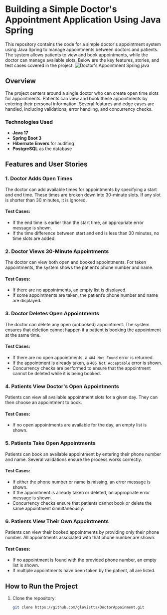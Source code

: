 # Building a Simple Doctor's Appointment Application Using Java Spring

This repository contains the code for a simple doctor's appointment system using Java Spring to manage appointments between doctors and patients. The system allows patients to view and book appointments, while the doctor can manage available slots. Below are the key features, stories, and test cases covered in the project.
![Doctor's Appointment Spring java](https://miro.medium.com/v2/resize:fit:1400/format:webp/1*TFIICO0Ca5DAHsU3w0TJkQ.png)

## Overview

The project centers around a single doctor who can create open time slots for appointments. Patients can view and book these appointments by entering their personal information. Several features and edge cases are handled, including validations, error handling, and concurrency checks.

### Technologies Used

- **Java 17**
- **Spring Boot 3**
- **Hibernate Envers** for auditing
- **PostgreSQL** as the database

## Features and User Stories

### 1. Doctor Adds Open Times

The doctor can add available times for appointments by specifying a start and end time. These times are broken down into 30-minute slots. If any slot is shorter than 30 minutes, it is ignored.

#### Test Cases:
- If the end time is earlier than the start time, an appropriate error message is shown.
- If the time difference between start and end is less than 30 minutes, no time slots are added.

### 2. Doctor Views 30-Minute Appointments

The doctor can view both open and booked appointments. For taken appointments, the system shows the patient’s phone number and name.

#### Test Cases:
- If there are no appointments, an empty list is displayed.
- If some appointments are taken, the patient’s phone number and name are displayed.

### 3. Doctor Deletes Open Appointments

The doctor can delete any open (unbooked) appointment. The system ensures that deletion cannot happen if a patient is booking the appointment at the same time.

#### Test Cases:
- If there are no open appointments, a `404 Not Found` error is returned.
- If the appointment is already taken, a `406 Not Acceptable` error is shown.
- Concurrency checks are performed to ensure that the appointment cannot be deleted while it is being booked.

### 4. Patients View Doctor's Open Appointments

Patients can view all available appointment slots for a given day. They can then choose an appointment to book.

#### Test Cases:
- If no open appointments are available for the day, an empty list is shown.

### 5. Patients Take Open Appointments

Patients can book an available appointment by entering their phone number and name. Several validations ensure the process works correctly.

#### Test Cases:
- If either the phone number or name is missing, an error message is shown.
- If the appointment is already taken or deleted, an appropriate error message is shown.
- Concurrency checks ensure that patients cannot book or delete the same appointment simultaneously.

### 6. Patients View Their Own Appointments

Patients can view their booked appointments by providing only their phone number. All appointments associated with that phone number are shown.

#### Test Cases:
- If no appointment is found with the provided phone number, an empty list is shown.
- If multiple appointments have been taken by the patient, all are listed.

## How to Run the Project

1. Clone the repository:

   ```bash
   git clone https://github.com/glovistts/DoctorAppoinment.git
